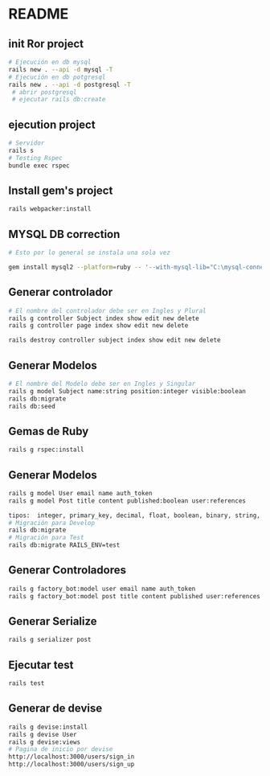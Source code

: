 # README

## init Ror project

```bash
# Ejecución en db mysql
rails new . --api -d mysql -T
# Ejecución en db potgresql
rails new . --api -d postgresql -T
 # abrir postgresql 
 # ejecutar rails db:create
```

## ejecution project
```bash
# Servidor
rails s
# Testing Rspec
bundle exec rspec
```

## Install gem's project
```bash
rails webpacker:install
```

## MYSQL DB correction

```bash
# Esto por lo general se instala una sola vez

gem install mysql2 --platform=ruby -- '--with-mysql-lib="C:\mysql-connector\lib" --with-mysql-include="C:\mysql-connector\include" --with-mysql-dir="C:\mysql-connector"'
```

## Generar controlador
```bash
# El nombre del controlador debe ser en Ingles y Plural
rails g controller Subject index show edit new delete
rails g controller page index show edit new delete

rails destroy controller subject index show edit new delete
```

## Generar Modelos
```bash
# El nombre del Modelo debe ser en Ingles y Singular
rails g model Subject name:string position:integer visible:boolean
rails db:migrate
rails db:seed 
```

## Gemas de Ruby
```bash
rails g rspec:install
```
## Generar Modelos
```bash
rails g model User email name auth_token
rails g model Post title content published:boolean user:references

tipos:  integer, primary_key, decimal, float, boolean, binary, string, text, date, datetime, timestamp
# Migración para Develop
rails db:migrate
# Migración para Test
rails db:migrate RAILS_ENV=test
```

## Generar Controladores
```bash
rails g factory_bot:model user email name auth_token
rails g factory_bot:model post title content published user:references
```
## Generar Serialize
```bash
rails g serializer post 
```
## Ejecutar test
```bash
rails test
```

## Generar de devise
```bash
rails g devise:install
rails g devise User
rails g devise:views
# Pagina de inicio por devise
http://localhost:3000/users/sign_in
http://localhost:3000/users/sign_up
```